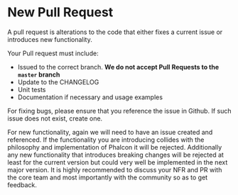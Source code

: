 # New Pull Request

A pull request is alterations to the code that either fixes a current issue or introduces new functionality.

Your Pull request must include:
* Issued to the correct branch. **We do not accept Pull Requests to the `master` branch**
* Update to the CHANGELOG
* Unit tests
* Documentation if necessary and usage examples

For fixing bugs, please ensure that you reference the issue in Github. If such issue does not exist, create one.

For new functionality, again we will need to have an issue created and referenced. If the functionality you are introducing collides with the philosophy and implementation of Phalcon it will be rejected. Additionally any new functionality that introduces breaking changes will be rejected at least for the current version but could very well be implemented in the next major version. It is highly recommended to discuss your NFR and PR with the core team and most importantly with the community so as to get feedback.
